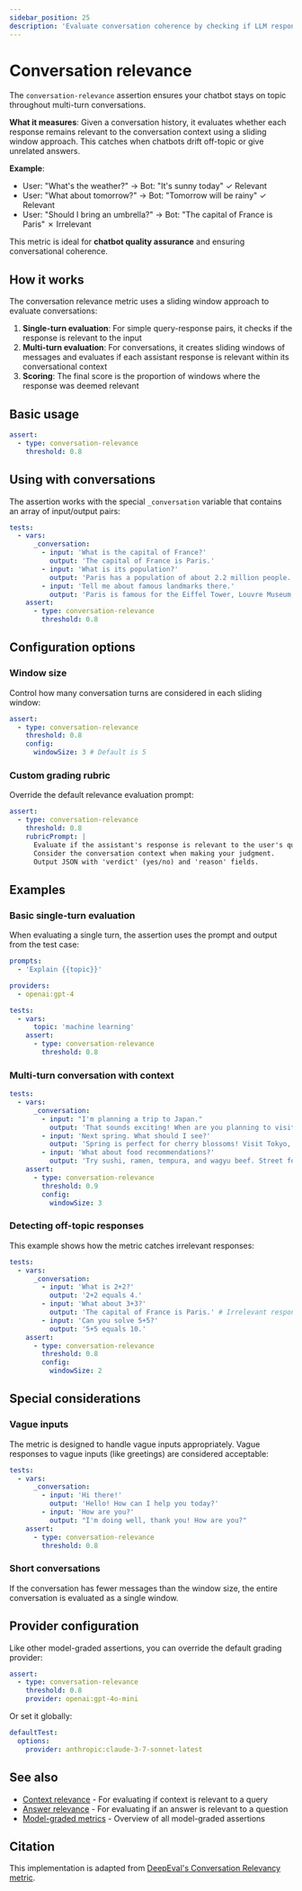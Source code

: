 ```yaml
---
sidebar_position: 25
description: 'Evaluate conversation coherence by checking if LLM responses maintain context relevance across multi-turn dialogues'
---
```


# Conversation relevance

The `conversation-relevance` assertion ensures your chatbot stays on topic throughout multi-turn conversations.

**What it measures**: Given a conversation history, it evaluates whether each response remains relevant to the conversation context using a sliding window approach. This catches when chatbots drift off-topic or give unrelated answers.

**Example**:

- User: "What's the weather?" → Bot: "It's sunny today" ✓ Relevant
- User: "What about tomorrow?" → Bot: "Tomorrow will be rainy" ✓ Relevant
- User: "Should I bring an umbrella?" → Bot: "The capital of France is Paris" ✗ Irrelevant

This metric is ideal for **chatbot quality assurance** and ensuring conversational coherence.

## How it works

The conversation relevance metric uses a sliding window approach to evaluate conversations:

1. **Single-turn evaluation**: For simple query-response pairs, it checks if the response is relevant to the input
2. **Multi-turn evaluation**: For conversations, it creates sliding windows of messages and evaluates if each assistant response is relevant within its conversational context
3. **Scoring**: The final score is the proportion of windows where the response was deemed relevant

## Basic usage

```yaml
assert:
  - type: conversation-relevance
    threshold: 0.8
```

## Using with conversations

The assertion works with the special `_conversation` variable that contains an array of input/output pairs:

```yaml
tests:
  - vars:
      _conversation:
        - input: 'What is the capital of France?'
          output: 'The capital of France is Paris.'
        - input: 'What is its population?'
          output: 'Paris has a population of about 2.2 million people.'
        - input: 'Tell me about famous landmarks there.'
          output: 'Paris is famous for the Eiffel Tower, Louvre Museum, and Notre-Dame Cathedral.'
    assert:
      - type: conversation-relevance
        threshold: 0.8
```

## Configuration options

### Window size

Control how many conversation turns are considered in each sliding window:

```yaml
assert:
  - type: conversation-relevance
    threshold: 0.8
    config:
      windowSize: 3 # Default is 5
```

### Custom grading rubric

Override the default relevance evaluation prompt:

```yaml
assert:
  - type: conversation-relevance
    threshold: 0.8
    rubricPrompt: |
      Evaluate if the assistant's response is relevant to the user's query.
      Consider the conversation context when making your judgment.
      Output JSON with 'verdict' (yes/no) and 'reason' fields.
```

## Examples

### Basic single-turn evaluation

When evaluating a single turn, the assertion uses the prompt and output from the test case:

```yaml
prompts:
  - 'Explain {{topic}}'

providers:
  - openai:gpt-4

tests:
  - vars:
      topic: 'machine learning'
    assert:
      - type: conversation-relevance
        threshold: 0.8
```

### Multi-turn conversation with context

```yaml
tests:
  - vars:
      _conversation:
        - input: "I'm planning a trip to Japan."
          output: 'That sounds exciting! When are you planning to visit?'
        - input: 'Next spring. What should I see?'
          output: 'Spring is perfect for cherry blossoms! Visit Tokyo, Kyoto, and Mount Fuji.'
        - input: 'What about food recommendations?'
          output: 'Try sushi, ramen, tempura, and wagyu beef. Street food markets are amazing too!'
    assert:
      - type: conversation-relevance
        threshold: 0.9
        config:
          windowSize: 3
```

### Detecting off-topic responses

This example shows how the metric catches irrelevant responses:

```yaml
tests:
  - vars:
      _conversation:
        - input: 'What is 2+2?'
          output: '2+2 equals 4.'
        - input: 'What about 3+3?'
          output: 'The capital of France is Paris.' # Irrelevant response
        - input: 'Can you solve 5+5?'
          output: '5+5 equals 10.'
    assert:
      - type: conversation-relevance
        threshold: 0.8
        config:
          windowSize: 2
```

## Special considerations

### Vague inputs

The metric is designed to handle vague inputs appropriately. Vague responses to vague inputs (like greetings) are considered acceptable:

```yaml
tests:
  - vars:
      _conversation:
        - input: 'Hi there!'
          output: 'Hello! How can I help you today?'
        - input: 'How are you?'
          output: "I'm doing well, thank you! How are you?"
    assert:
      - type: conversation-relevance
        threshold: 0.8
```

### Short conversations

If the conversation has fewer messages than the window size, the entire conversation is evaluated as a single window.

## Provider configuration

Like other model-graded assertions, you can override the default grading provider:

```yaml
assert:
  - type: conversation-relevance
    threshold: 0.8
    provider: openai:gpt-4o-mini
```

Or set it globally:

```yaml
defaultTest:
  options:
    provider: anthropic:claude-3-7-sonnet-latest
```

## See also

- [Context relevance](/docs/configuration/expected-outputs/model-graded/context-relevance) - For evaluating if context is relevant to a query
- [Answer relevance](/docs/configuration/expected-outputs/model-graded/answer-relevance) - For evaluating if an answer is relevant to a question
- [Model-graded metrics](/docs/configuration/expected-outputs/model-graded) - Overview of all model-graded assertions

## Citation

This implementation is adapted from [DeepEval's Conversation Relevancy metric](https://docs.confident-ai.com/docs/metrics-conversation-relevancy).
